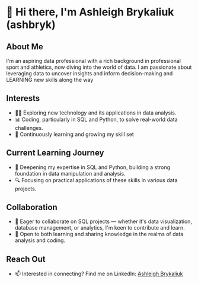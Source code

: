 # 👋 Hi there, I'm Ashleigh Brykaliuk (ashbryk)

## About Me
I'm an aspiring data professional with a rich background in professional sport and athletics, now diving into the world of data. I am passionate about leveraging data to uncover insights and inform decision-making and LEARNING new skills along the way 

## Interests
- 🧑‍💻 Exploring new technology and its applications in data analysis.
- 📊 Coding, particularly in SQL and Python, to solve real-world data challenges.
- 🚀 Continuously learning and growing my skill set

## Current Learning Journey
- 🌱 Deepening my expertise in SQL and Python, building a strong foundation in data manipulation and analysis.
- 🔍 Focusing on practical applications of these skills in various data projects.

## Collaboration
- 💞️ Eager to collaborate on SQL projects — whether it's data visualization, database management, or analytics, I'm keen to contribute and learn.
- 🤝 Open to both learning and sharing knowledge in the realms of data analysis and coding.

## Reach Out
- 📫 Interested in connecting? Find me on LinkedIn: [Ashleigh Brykaliuk](https://www.linkedin.com/in/ashbryk/)


<!---
ashbryk/ashbryk is a ✨ special ✨ repository because its `README.md` (this file) appears on your GitHub profile.
You can click the Preview link to take a look at your changes.
--->
